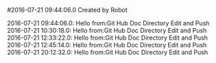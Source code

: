 #2016-07-21 09:44:06.0 Created by Robot

2016-07-21 09:44:06.0: Hello from:Git Hub Doc Directory Edit and Push
2016-07-21 10:30:18.0: Hello from:Git Hub Doc Directory Edit and Push
2016-07-21 12:33:22.0: Hello from:Git Hub Doc Directory Edit and Push
2016-07-21 12:45:14.0: Hello from:Git Hub Doc Directory Edit and Push
2016-07-21 20:12:32.0: Hello from:Git Hub Doc Directory Edit and Push